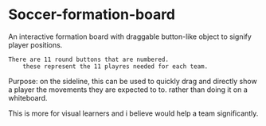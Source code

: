 # Soccer-formation-board
An interactive formation board with draggable button-like object to signify player positions.


    There are 11 round buttons that are numbered.
        these represent the 11 playres needed for each team.
Purpose:
    on the sideline, this can be used to quickly drag and directly show a player the movements they are expected to to. rather than doing it on a whiteboard.

This is more for visual learners and i believe would help a team significantly.